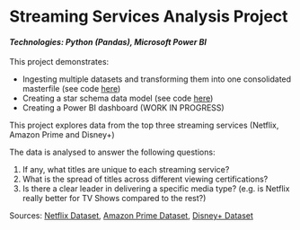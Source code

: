 # Streaming Services Analysis Project
#### <i>Technologies: Python (Pandas), Microsoft Power BI</i>

This project demonstrates:
- Ingesting multiple datasets and transforming them into one consolidated masterfile (see code [here](https://github.com/cjdeguzman95/Streaming-Services-Analysis/blob/main/Streaming%20Services/Code/streaming-services-project-data-cleaning.ipynb))
- Creating a star schema data model (see code [here](https://github.com/cjdeguzman95/Streaming-Services-Analysis/blob/main/Streaming%20Services/Code/streaming-services-project-data-modelling.ipynb))
- Creating a Power BI dashboard (WORK IN PROGRESS)

This project explores data from the top three streaming services (Netflix, Amazon Prime and Disney+)

The data is analysed to answer the following questions:
1. If any, what titles are unique to each streaming service?
2. What is the spread of titles across different viewing certifications?
3. Is there a clear leader in delivering a specific media type? (e.g. is Netflix really better for TV Shows compared to the rest?)

Sources: [Netflix Dataset](https://www.kaggle.com/datasets/shivamb/netflix-shows), [Amazon Prime Dataset](https://www.kaggle.com/datasets/shivamb/amazon-prime-movies-and-tv-shows), [Disney+ Dataset](https://www.kaggle.com/datasets/shivamb/disney-movies-and-tv-shows)
